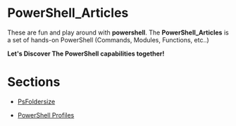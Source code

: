 # PowerShell_Articles

These are fun and play around with **powershell**.
The **PowerShell_Articles** is a set  of hands-on PowerShell (Commands, Modules, Functions, etc..)

**Let's Discover The PowerShell capabilities together!**

# Sections

- [PsFoldersize](https://github.com/Mohamed-Eleraki/PowerShell_Articles/tree/main/PsFoldersize)

- [PowerShell Profiles](https://github.com/Mohamed-Eleraki/PowerShell_Articles/tree/main/PowerShell%20Profiles)
